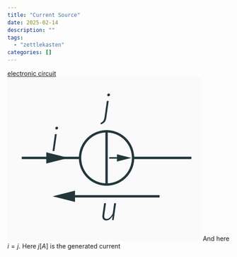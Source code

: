 ```yaml
---
title: "Current Source"
date: 2025-02-14
description: ""
tags: 
  - "zettlekasten"
categories: []
---
```


[electronic circuit](electronic%20circuit)
![Pasted image 20221026210231](attachments/Pasted%20image%2020221026210231.png)
And here $i=j$.
Here $j[A]$ is the generated current